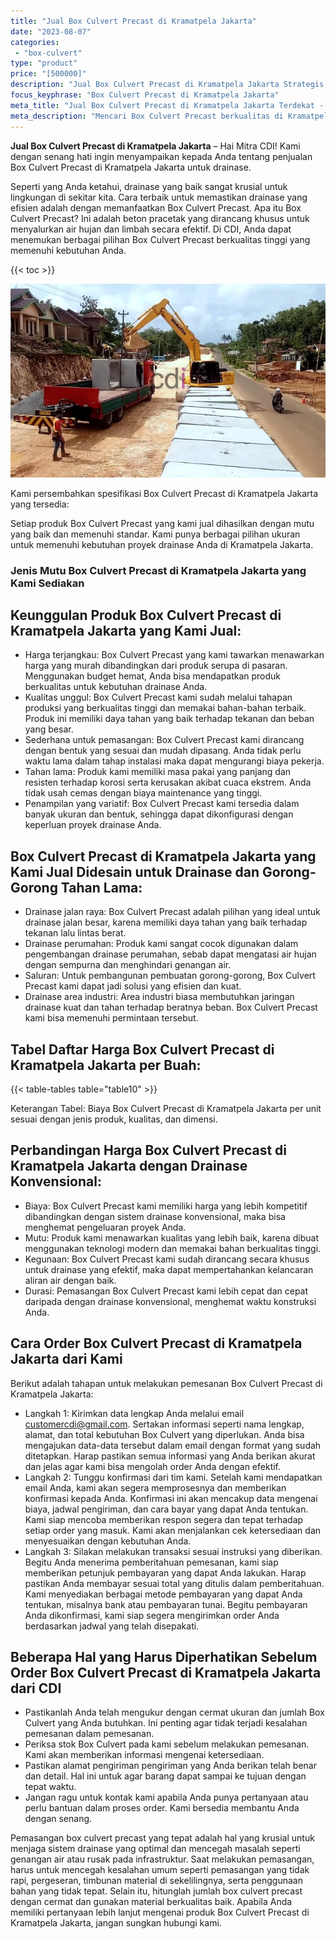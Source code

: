 ```yaml
---
title: "Jual Box Culvert Precast di Kramatpela Jakarta"
date: "2023-08-07"
categories:
 - "box-culvert"
type: "product"
price: "[500000]"
description: "Jual Box Culvert Precast di Kramatpela Jakarta Strategis. Box Culvert Precast profesional untuk kebutuhan konstruksi dengan performa optimal. Hubungi kami untuk konsultasi mendalam."
focus_keyphrase: "Box Culvert Precast di Kramatpela Jakarta"
meta_title: "Jual Box Culvert Precast di Kramatpela Jakarta Terdekat - CDI"
meta_description: "Mencari Box Culvert Precast berkualitas di Kramatpela Jakarta? Layanan profesional kami siap membantu dengan kualitas premium. Dapatkan informasi sekarang."
---
```


**Jual Box Culvert Precast di Kramatpela Jakarta** – Hai Mitra CDI! Kami dengan senang hati ingin menyampaikan kepada Anda tentang penjualan Box Culvert Precast di Kramatpela Jakarta untuk drainase.

Seperti yang Anda ketahui, drainase yang baik sangat krusial untuk lingkungan di sekitar kita. Cara terbaik untuk memastikan drainase yang efisien adalah dengan memanfaatkan Box Culvert Precast. Apa itu Box Culvert Precast? Ini adalah beton pracetak yang dirancang khusus untuk menyalurkan air hujan dan limbah secara efektif. Di CDI, Anda dapat menemukan berbagai pilihan Box Culvert Precast berkualitas tinggi yang memenuhi kebutuhan Anda.

{{< toc >}}

![Jual Box Culvert Precast di Kramatpela Jakarta](/images/box-culvert/box-culvert-11.jpg)

Kami persembahkan spesifikasi Box Culvert Precast di Kramatpela Jakarta yang tersedia:

Setiap produk Box Culvert Precast yang kami jual dihasilkan dengan mutu yang baik dan memenuhi standar. Kami punya berbagai pilihan ukuran untuk memenuhi kebutuhan proyek drainase Anda di Kramatpela Jakarta.

### Jenis Mutu Box Culvert Precast di Kramatpela Jakarta yang Kami Sediakan 

## Keunggulan Produk Box Culvert Precast di Kramatpela Jakarta yang Kami Jual:

*   Harga terjangkau: Box Culvert Precast yang kami tawarkan menawarkan harga yang murah dibandingkan dari produk serupa di pasaran. Menggunakan budget hemat, Anda bisa mendapatkan produk berkualitas untuk kebutuhan drainase Anda.
*   Kualitas unggul: Box Culvert Precast kami sudah melalui tahapan produksi yang berkualitas tinggi dan memakai bahan-bahan terbaik. Produk ini memiliki daya tahan yang baik terhadap tekanan dan beban yang besar.
*   Sederhana untuk pemasangan: Box Culvert Precast kami dirancang dengan bentuk yang sesuai dan mudah dipasang. Anda tidak perlu waktu lama dalam tahap instalasi maka dapat mengurangi biaya pekerja.
*   Tahan lama: Produk kami memiliki masa pakai yang panjang dan resisten terhadap korosi serta kerusakan akibat cuaca ekstrem. Anda tidak usah cemas dengan biaya maintenance yang tinggi.
*   Penampilan yang variatif: Box Culvert Precast kami tersedia dalam banyak ukuran dan bentuk, sehingga dapat dikonfigurasi dengan keperluan proyek drainase Anda.

## Box Culvert Precast di Kramatpela Jakarta yang Kami Jual Didesain untuk Drainase dan Gorong-Gorong Tahan Lama:

*   Drainase jalan raya: Box Culvert Precast adalah pilihan yang ideal untuk drainase jalan besar, karena memiliki daya tahan yang baik terhadap tekanan lalu lintas berat.
*   Drainase perumahan: Produk kami sangat cocok digunakan dalam pengembangan drainase perumahan, sebab dapat mengatasi air hujan dengan sempurna dan menghindari genangan air.
*   Saluran: Untuk pembangunan pembuatan gorong-gorong, Box Culvert Precast kami dapat jadi solusi yang efisien dan kuat.
*   Drainase area industri: Area industri biasa membutuhkan jaringan drainase kuat dan tahan terhadap beratnya beban. Box Culvert Precast kami bisa memenuhi permintaan tersebut.

## Tabel Daftar Harga Box Culvert Precast di Kramatpela Jakarta per Buah:

{{< table-tables table="table10" >}}

Keterangan Tabel: Biaya Box Culvert Precast di Kramatpela Jakarta per unit sesuai dengan jenis produk, kualitas, dan dimensi.

## Perbandingan Harga Box Culvert Precast di Kramatpela Jakarta dengan Drainase Konvensional:

*   Biaya: Box Culvert Precast kami memiliki harga yang lebih kompetitif dibandingkan dengan sistem drainase konvensional, maka bisa menghemat pengeluaran proyek Anda.
*   Mutu: Produk kami menawarkan kualitas yang lebih baik, karena dibuat menggunakan teknologi modern dan memakai bahan berkualitas tinggi.
*   Kegunaan: Box Culvert Precast kami sudah dirancang secara khusus untuk drainase yang efektif, maka dapat mempertahankan kelancaran aliran air dengan baik.
*   Durasi: Pemasangan Box Culvert Precast kami lebih cepat dan cepat daripada dengan drainase konvensional, menghemat waktu konstruksi Anda.

## Cara Order Box Culvert Precast di Kramatpela Jakarta dari Kami

Berikut adalah tahapan untuk melakukan pemesanan Box Culvert Precast di Kramatpela Jakarta:

*   Langkah 1: Kirimkan data lengkap Anda melalui email customercdi@gmail.com. Sertakan informasi seperti nama lengkap, alamat, dan total kebutuhan Box Culvert yang diperlukan.
Anda bisa mengajukan data-data tersebut dalam email dengan format yang sudah ditetapkan. Harap pastikan semua informasi yang Anda berikan akurat dan jelas agar kami bisa mengolah order Anda dengan efektif.
*   Langkah 2: Tunggu konfirmasi dari tim kami. Setelah kami mendapatkan email Anda, kami akan segera memprosesnya dan memberikan konfirmasi kepada Anda. Konfirmasi ini akan mencakup data mengenai biaya, jadwal pengiriman, dan cara bayar yang dapat Anda tentukan.
Kami siap mencoba memberikan respon segera dan tepat terhadap setiap order yang masuk. Kami akan menjalankan cek ketersediaan dan menyesuaikan dengan kebutuhan Anda.
*   Langkah 3: Silakan melakukan transaksi sesuai instruksi yang diberikan. Begitu Anda menerima pemberitahuan pemesanan, kami siap memberikan petunjuk pembayaran yang dapat Anda lakukan. Harap pastikan Anda membayar sesuai total yang ditulis dalam pemberitahuan.
Kami menyediakan berbagai metode pembayaran yang dapat Anda tentukan, misalnya bank atau pembayaran tunai. Begitu pembayaran Anda dikonfirmasi, kami siap segera mengirimkan order Anda berdasarkan jadwal yang telah disepakati.

## Beberapa Hal yang Harus Diperhatikan Sebelum Order Box Culvert Precast di Kramatpela Jakarta dari CDI

*   Pastikanlah Anda telah mengukur dengan cermat ukuran dan jumlah Box Culvert yang Anda butuhkan. Ini penting agar tidak terjadi kesalahan pemesanan dalam pemesanan.
*   Periksa stok Box Culvert pada kami sebelum melakukan pemesanan. Kami akan memberikan informasi mengenai ketersediaan.
*   Pastikan alamat pengiriman pengiriman yang Anda berikan telah benar dan detail. Hal ini untuk agar barang dapat sampai ke tujuan dengan tepat waktu.
*   Jangan ragu untuk kontak kami apabila Anda punya pertanyaan atau perlu bantuan dalam proses order. Kami bersedia membantu Anda dengan senang.

Pemasangan box culvert precast yang tepat adalah hal yang krusial untuk menjaga sistem drainase yang optimal dan mencegah masalah seperti genangan air atau rusak pada infrastruktur. Saat melakukan pemasangan, harus untuk mencegah kesalahan umum seperti pemasangan yang tidak rapi, pergeseran, timbunan material di sekelilingnya, serta penggunaan bahan yang tidak tepat. Selain itu, hitunglah jumlah box culvert precast dengan cermat dan gunakan material berkualitas baik. Apabila Anda memiliki pertanyaan lebih lanjut mengenai produk Box Culvert Precast di Kramatpela Jakarta, jangan sungkan hubungi kami.